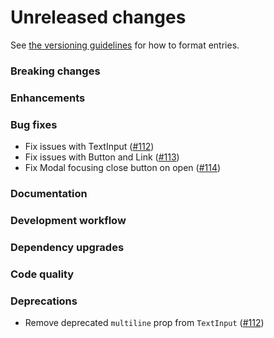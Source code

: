 # Unreleased changes

See [the versioning guidelines](VERSIONING.md) for how to format entries.

### Breaking changes

### Enhancements

### Bug fixes

-   Fix issues with TextInput ([#112](https://github.com/FieldLevel/FieldLevelPlaybook/pull/112))
-   Fix issues with Button and Link ([#113](https://github.com/FieldLevel/FieldLevelPlaybook/pull/113))
-   Fix Modal focusing close button on open ([#114](https://github.com/FieldLevel/FieldLevelPlaybook/pull/114))

### Documentation

### Development workflow

### Dependency upgrades

### Code quality

### Deprecations

-   Remove deprecated `multiline` prop from `TextInput` ([#112](https://github.com/FieldLevel/FieldLevelPlaybook/pull/112))
